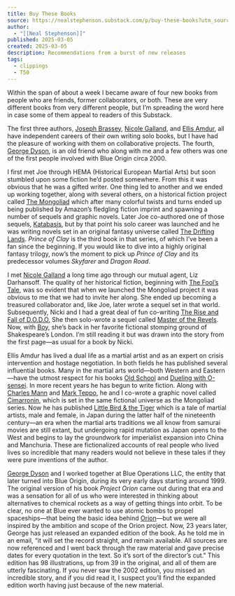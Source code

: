 ```yaml
---
title: Buy These Books
source: https://nealstephenson.substack.com/p/buy-these-books?utm_source=post-email-title&publication_id=2694786&post_id=158260289&utm_campaign=email-post-title&isFreemail=true&r=7br8e&triedRedirect=true&utm_medium=email
author:
  - "[[Neal Stephenson]]"
published: 2025-03-05
created: 2025-03-05
description: Recommendations from a burst of new releases
tags:
  - clippings
  - T50
---
```

Within the span of about a week I became aware of four new books from people who are friends, former collaborators, or both. These are very different books from very different people, but I’m spreading the word here in case some of them appeal to readers of this Substack.

The first three authors, [Joseph Brassey](https://www.josephbrassey.com/), [Nicole Galland](https://www.nicolegalland.com/), and [Ellis Amdur](https://ellisamdur.substack.com/), all have independent careers of their own writing solo books, but I have had the pleasure of working with them on collaborative projects. The fourth, [George Dyson](https://en.wikipedia.org/wiki/George_Dyson_\(science_historian\)), is an old friend who along with me and a few others was one of the first people involved with Blue Origin circa 2000.

I first met Joe through HEMA (Historical European Martial Arts) but soon stumbled upon some fiction he’d posted somewhere. From this it was obvious that he was a gifted writer. One thing led to another and we ended up working together, along with several others, on a historical fiction project called [The Mongoliad](https://www.amazon.com/dp/B074C3XQ4Y) which after many colorful twists and turns ended up being published by Amazon’s fledgling fiction imprint and spawning a number of sequels and graphic novels. Later Joe co-authored one of those sequels, [Katabasis](https://www.amazon.com/gp/product/B00D2WM5HE), but by that point his solo career was launched and he was writing novels set in an original fantasy universe called [The Drifting Lands](https://falstaffbooks.myshopify.com/products/drifting-lands-bundle). *Prince of Clay* is the third book in that series, of which I’ve been a fan since the beginning. If you would like to dive into a highly original fantasy trilogy, now’s the moment to pick up *Prince of Clay* and its predecessor volumes *Skyfarer* and *Dragon Road*.

I met [Nicole Galland](https://www.nicolegalland.com/) a long time ago through our mutual agent, Liz Darhansoff. The quality of her historical fiction, beginning with [The Fool’s Tale](https://www.nicolegalland.com/the-fools-tale), was so evident that when we launched the Mongoliad project it was obvious to me that we had to invite her along. She ended up becoming a treasured collaborator and, like Joe, later wrote a sequel set in that world. Subsequently, Nicki and I had a great deal of fun co-writing [The Rise and Fall of D.O.D.O.](https://www.harpercollins.com/products/the-rise-and-fall-of-dodo-neal-stephensonnicole-galland) She then solo-wrote a sequel called [Master of the Revels](https://www.harpercollins.com/products/master-of-the-revels-nicole-galland). Now, with [Boy](https://www.harpercollins.com/products/boy-nicole-galland), she’s back in her favorite fictional stomping ground of Shakespeare’s London. I’m still reading it but was drawn into the story from the first page—as usual for a book by Nicki.

Ellis Amdur has lived a dual life as a martial artist and as an expert on crisis intervention and hostage negotiation. In both fields he has published several influential books. Many in the martial arts world—both Western and Eastern—have the utmost respect for his books [Old School](https://edgeworkbooks.com/old-school/) and [Dueling with O-sensei](https://edgeworkbooks.com/dueling-with-o-sensei/). In more recent years he has begun to write fiction. Along with [Charles Mann](https://substack.com/profile/321490744-charles-c-mann) and [Mark Teppo](http://www.markteppo.com/), he and I co-wrote a graphic novel called [Cimarronin](https://www.amazon.com/Cimarronin-Complete-Graphic-Neal-Stephenson/dp/1503949508/ref=sr_1_1), which is set in the same fictional universe as the Mongoliad series. Now he has published [Little Bird & the Tiger](https://edgeworkbooks.com/little-bird-and-the-tiger/) which is a tale of martial artists, male and female, in Japan during the latter half of the nineteenth century—an era when the martial arts traditions we all know from samurai movies are still extant, but undergoing rapid mutation as Japan opens to the West and begins to lay the groundwork for imperialist expansion into China and Manchuria. These are fictionalized accounts of real people who lived lives so incredible that many readers would not believe in these tales if they were pure inventions of the author.

[George Dyson](https://en.wikipedia.org/wiki/George_Dyson_\(science_historian\)) and I worked together at Blue Operations LLC, the entity that later turned into Blue Origin, during its very early days starting around 1999. The original version of his book *Project Orion* came out during that era and was a sensation for all of us who were interested in thinking about alternatives to chemical rockets as a way of getting things into orbit. To be clear, no one at Blue ever wanted to use atomic bombs to propel spaceships—that being the basic idea behind [Orion](https://en.wikipedia.org/wiki/Project_Orion_\(nuclear_propulsion\))—but we were all inspired by the ambition and scope of the Orion project. Now, 23 years later, George has just released an expanded edition of the book. As he told me in an email, “it will set the record straight, and remain available. All sources are now referenced and I went back through the raw material and gave precise dates for every quotation in the text. So it’s sort of the director’s cut." This edition has 98 illustrations, up from 39 in the original, and all of them are utterly fascinating. If you never saw the 2002 edition, you missed an incredible story, and if you did read it, I suspect you’ll find the expanded edition worth having just because of the new material.
